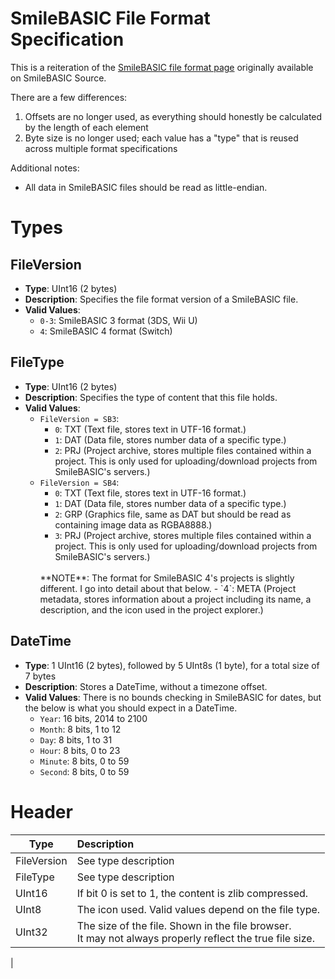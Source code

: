 SmileBASIC File Format Specification
===

This is a reiteration of the [SmileBASIC file format page](https://old.smilebasicsource.com/page?pid=652) originally available on SmileBASIC Source.

There are a few differences:

1. Offsets are no longer used, as everything should honestly be calculated by the length of each element
2. Byte size is no longer used; each value has a "type" that is reused across multiple format specifications

Additional notes:
- All data in SmileBASIC files should be read as little-endian. 

# Types

## FileVersion
- **Type**: UInt16 (2 bytes)
- **Description**: Specifies the file format version of a SmileBASIC file.
- **Valid Values**:
  - `0-3`: SmileBASIC 3 format (3DS, Wii U)
  - `4`: SmileBASIC 4 format (Switch)

## FileType
- **Type**: UInt16 (2 bytes)
- **Description**: Specifies the type of content that this file holds.
- **Valid Values**:
    - `FileVersion = SB3`:
        - `0`: TXT (Text file, stores text in UTF-16 format.)
        - `1`: DAT (Data file, stores number data of a specific type.)
        - `2`: PRJ (Project archive, stores multiple files contained within a project. This is only used for uploading/download projects from SmileBASIC's servers.)
    - `FileVersion = SB4`:
        - `0`: TXT (Text file, stores text in UTF-16 format.)
        - `1`: DAT (Data file, stores number data of a specific type.)
        - `2`: GRP (Graphics file, same as DAT but should be read as containing image data as RGBA8888.)
        - `3`: PRJ (Project archive, stores multiple files contained within a project. This is only used for uploading/download projects from SmileBASIC's servers.)
        <br>
        **NOTE**: The format for SmileBASIC 4's projects is slightly different. I go into detail about that below.
        - `4`: META (Project metadata, stores information about a project including its name, a description, and the icon used in the project explorer.)

## DateTime
- **Type**: 1 UInt16 (2 bytes), followed by 5 UInt8s (1 byte), for a total size of 7 bytes
- **Description**: Stores a DateTime, without a timezone offset.
- **Valid Values**: There is no bounds checking in SmileBASIC for dates, but the below is what you should expect in a DateTime.
    - `Year`: 16 bits, 2014 to 2100
    - `Month`: 8 bits, 1 to 12
    - `Day`: 8 bits, 1 to 31
    - `Hour`: 8 bits, 0 to 23
    - `Minute`: 8 bits, 0 to 59
    - `Second`: 8 bits, 0 to 59



# Header

|Type        | Description                                           |
|------------|:------------------------------------------------------|
|FileVersion | See type description                                  |
|FileType    | See type description                                  |
|UInt16      | If bit 0 is set to 1, the content is zlib compressed. |
|UInt8       | The icon used. Valid values depend on the file type.  |
|UInt32      | The size of the file. Shown in the file browser.<br/> It may not always properly reflect the true file size.|
|